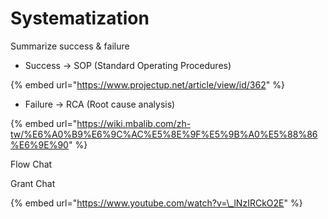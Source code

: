 # Systematization

Summarize success & failure

* Success -&gt; SOP \(Standard Operating Procedures\) 

{% embed url="https://www.projectup.net/article/view/id/362" %}

* Failure -&gt; RCA \(Root cause analysis\) 

{% embed url="https://wiki.mbalib.com/zh-tw/%E6%A0%B9%E6%9C%AC%E5%8E%9F%E5%9B%A0%E5%88%86%E6%9E%90" %}

Flow Chat

Grant Chat



{% embed url="https://www.youtube.com/watch?v=\_lNzIRCkO2E" %}



